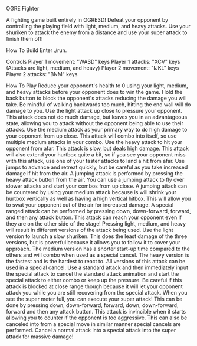 OGRE Fighter

A fighting game built entirely in OGRE3D!
Defeat your opponent by controlling the playing
field with light, medium, and heavy attacks. Use
your shuriken to attack the enemy from a distance
and use your super attack to finish them off!

How To Build
Enter ./run.

Controls
Player 1 movement: "WASD" keys
Player 1 attacks: "XCV" keys
(Attacks are light, medium, and heavy)
Player 2 movement: "IJKL" keys
Player 2 attacks: "BNM" keys

How To Play
Reduce your opponent's health to 0 using your
light, medium, and heavy attacks before
your opponent does to win the game. Hold the back
button to block the opponent's attacks reducing
the damage you will take. Be mindful of walking
backwards too much, hitting the end wall
will do damage to you. Use the light attack
up close to pressure your opponent. This
attack does not do much damage, but leaves
you in an advantageous state, allowing you
to attack without the opponent being able to use
their attacks. Use the medium attack as your
primary way to do high damage to your
opponent from up close. This attack will combo
into itself, so use multiple medium attacks in
your combo. Use the heavy attack to hit your
opponent from afar. This attack is slow, but
deals high damage. This attack will also extend
your hurtbox quite a bit, so if you see your opponent
miss with this attack, use one of your faster attacks
to land a hit from afar. Use jumps to advance and 
retreat quickly, but be careful as you take
increased damage if hit from the air. A jumping
attack is performed by pressing the heavy attack
button from the air. You can use a jumping attack
to fly over slower attacks and start your combos
from up close. A jumping attack can be countered
by using your medium attack because is will shrink
your hurtbox vertically as well as having a high
vertical hitbox. This will allow you to swat your
opponent out of the air for increased damage.
A special ranged attack can be performed by pressing
down, down-forward, forward, and then any attack
button. This attack can reach your opponent even
if they are on the other side of the stage! Pressing
light, medium, and heavy will result in different
versions of the attack being used. Use the light
version to launch a slow shuriken. This does the
least damage of the three versions, but is powerful
because it allows you to follow it to cover your
approach. The medium version has a shorter start-up
time compared to the others and will combo when used
as a special cancel. The heavy version is the fastest
and is the hardest to react to. All versions of this
attack can be used in a special cancel. Use a standard
attack and then immediately input the special attack
to cancel the standard attack animation and start
the special attack to either combo or keep up the
pressure. Be careful if this attack is blocked at
close range though because it will let your opponent
attack you while you are still recovering from the
special attack. When you see the super meter full,
you can execute your super attack! This can be
done by pressing down, down-forward, forward, down,
down-forward, forward and then any attack button.
This attack is invincible when it starts allowing
you to counter if the opponent is too aggressive.
This can also be canceled into from a special move
in similar manner special cancels are performed.
Cancel a normal attack into a special attack into
the super attack for massive damage!


